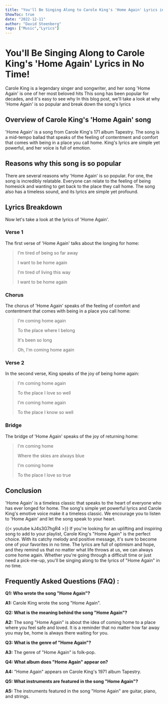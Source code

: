 ```yaml
---
title: "You'll Be Singing Along to Carole King's 'Home Again' Lyrics in No Time!"
ShowToc: true 
date: "2022-12-11"
author: "David Steenberg" 
tags: ["Music","Lyrics"]
---
```

# You'll Be Singing Along to Carole King's 'Home Again' Lyrics in No Time!

Carole King is a legendary singer and songwriter, and her song 'Home Again' is one of her most beloved hits This song has been popular for decades, and it's easy to see why In this blog post, we'll take a look at why 'Home Again' is so popular and break down the song's lyrics

## Overview of Carole King's 'Home Again' song

'Home Again' is a song from Carole King's 171 album Tapestry. The song is a mid-tempo ballad that speaks of the feeling of contentment and comfort that comes with being in a place you call home. King's lyrics are simple yet powerful, and her voice is full of emotion.

## Reasons why this song is so popular

There are several reasons why 'Home Again' is so popular. For one, the song is incredibly relatable. Everyone can relate to the feeling of being homesick and wanting to get back to the place they call home. The song also has a timeless sound, and its lyrics are simple yet profound.

## Lyrics Breakdown

Now let's take a look at the lyrics of 'Home Again'.

### Verse 1

The first verse of 'Home Again' talks about the longing for home:

> I'm tired of being so far away
>
> I want to be home again
>
> I'm tired of living this way
>
> I want to be home again

### Chorus

The chorus of 'Home Again' speaks of the feeling of comfort and contentment that comes with being in a place you call home:

> I'm coming home again
>
> To the place where I belong
>
> It's been so long
>
> Oh, I'm coming home again

### Verse 2

In the second verse, King speaks of the joy of being home again:

> I'm coming home again
>
> To the place I love so well
>
> I'm coming home again
>
> To the place I know so well

### Bridge

The bridge of 'Home Again' speaks of the joy of returning home:

> I'm coming home
>
> Where the skies are always blue
>
> I'm coming home 
>
> To the place I love so true

## Conclusion

'Home Again' is a timeless classic that speaks to the heart of everyone who has ever longed for home. The song's simple yet powerful lyrics and Carole King's emotive voice make it a timeless classic. We encourage you to listen to 'Home Again' and let the song speak to your heart.

{{< youtube kJ4s3G7hgR4 >}} 
If you're looking for an uplifting and inspiring song to add to your playlist, Carole King's "Home Again" is the perfect choice. With its catchy melody and positive message, it's sure to become one of your favorites in no time. The lyrics are full of optimism and hope, and they remind us that no matter what life throws at us, we can always come home again. Whether you're going through a difficult time or just need a pick-me-up, you'll be singing along to the lyrics of "Home Again" in no time.

## Frequently Asked Questions (FAQ) :
**Q1: Who wrote the song "Home Again"?**

**A1:** Carole King wrote the song "Home Again". 

**Q2: What is the meaning behind the song "Home Again"?**

**A2:** The song "Home Again" is about the idea of coming home to a place where you feel safe and loved. It is a reminder that no matter how far away you may be, home is always there waiting for you. 

**Q3: What is the genre of "Home Again"?**

**A3:** The genre of "Home Again" is folk-pop.

**Q4: What album does "Home Again" appear on?**

**A4:** "Home Again" appears on Carole King's 1971 album Tapestry. 

**Q5: What instruments are featured in the song "Home Again"?**

**A5:** The instruments featured in the song "Home Again" are guitar, piano, and strings.



